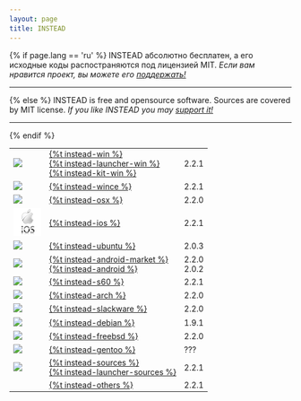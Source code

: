 ```yaml
---
layout: page
title: INSTEAD
---
```

{% if page.lang == 'ru' %}
INSTEAD абсолютно бесплатен, а его исходные коды распостраняются под лицензией MIT.
*Если вам нравится проект, вы можете его [поддержать!](/ru/donate)*
- - - - -

{% else %}
INSTEAD is free and opensource software. Sources are covered by MIT license.
*If you like INSTEAD you may [support it!](/en/donate)*
- - - - -

{% endif %}
<table class='download' align="center">

<tr>
<td><img src="/images/win_logo.png"/></td>
<td>
<a href="http://downloads.sourceforge.net/project/instead/instead/2.2.1/instead-2.2.1.exe">{%t instead-win %}</a><br>
<a href="http://instead-launcher.googlecode.com/files/instead-launcher-0.6.1.exe">{%t instead-launcher-win %}</a><br>
<a href="http://downloads.sourceforge.net/project/instead/instead/2.2.1/instead-kit-2.2.1.exe">{%t instead-kit-win %}<a>
</td>
<td>2.2.1</td>
</tr>

<tr>
<td><img src="/images/windows_mobile_logo.png"/></td>
<td><a href="http://downloads.sourceforge.net/project/instead/instead/2.2.1/instead-2.2.1-wince.zip">{%t instead-wince %}</a></td>
<td>2.2.1</td>
</tr>


<tr>
<td><img src="/images/mac_logo.png"/></td>
<td><a href="http://downloads.sourceforge.net/project/instead/instead/2.2.0/Instead-2.2.0.dmg">{%t instead-osx %}</a></td>
<td>2.2.0</td>
</tr>

<tr>
<td><img src="/images/ios_logo.png"/></td>
<td><a href="http://downloads.sourceforge.net/project/instead/instead/2.2.1/INSTEAD-2.2.1.ipa">{%t instead-ios %}</a></td>
<td>2.2.1</td>
</tr>

<tr>
<td><img src="/images/ubuntu_logo.png"/></td>
<td><a href="http://launchpad.net/~instead/+archive/ppa">{%t instead-ubuntu %}</a></td>
<td>2.0.3</td>
</tr>

<tr>
<td><img src="/images/android_logo.png"/></td>
<td><a href="http://market.android.com/details?id=com.silentlexx.instead">{%t instead-android-market %}</a><br>
<a href="http://downloads.sourceforge.net/project/instead/instead/2.0.2/instead-2.0.2.2-nonmarket.apk">{%t instead-android %}</a></td>
<td>2.2.0<br/>2.0.2</td>
</tr>

<tr>
<td><img src="/images/s60_logo.png"/></td>
<td><a href="http://downloads.sourceforge.net/project/instead/instead/2.2.1/instead-2.2.1.sis">{%t instead-s60 %}</a></td>
<td>2.2.1</td>
</tr>

<tr>
<td><img src="/images/arch_logo.png"/></td>
<td><a href="http://www.archlinux.org/packages/community/x86_64/instead/">{%t instead-arch %}</a></td>
<td>2.2.0</td>
</tr>

<tr>
<td><img src="/images/slackware_logo.png"/></td>
<td><a href="http://slackbuilds.org/repository/14.1/games/instead/">{%t instead-slackware %}</a></td>
<td>2.2.0</td>
</tr>

<tr>
<td><img src="/images/debian_logo.png"/></td>
<td><a href="https://packages.debian.org/unstable/instead">{%t instead-debian %}</a></td>
<td>1.9.1</td>
</tr>

<tr>
<td><img src="/images/freebsd_logo.png"/></td>
<td><a href="http://svnweb.freebsd.org/ports/head/games/instead/">{%t instead-freebsd %}</a></td>
<td>2.2.0</td>
</tr>

<tr>
<td><img src="/images/gentoo_logo.png"/></td>
<td><a href="http://instead.syscall.ru/wiki/ru/install/gentoo">{%t instead-gentoo %}</a></td>
<td>???</td>
</tr>

<tr>
<td><img src="/images/sources_logo.png"/></td>
<td><a href="http://downloads.sourceforge.net/project/instead/instead/2.2.1/instead_2.2.1.tar.gz">{%t instead-sources %}</a><br>
<a href="http://instead-launcher.googlecode.com/files/instead-launcher_0.6.1.tar.gz">{%t instead-launcher-sources %}</a></td>
<td>2.2.1</td>
</tr>

<tr>
<td></td>
<td><a href="http://sourceforge.net/projects/instead/files/instead/2.2.1/">{%t instead-others %}</td>
<td>2.2.1</td>
</tr>
</table>
